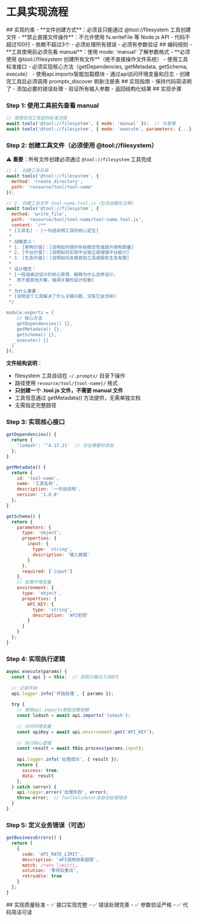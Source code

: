 # 工具实现流程

<execution>

<constraint>
## 实现约束
- **文件创建方式**：必须且只能通过 @tool://filesystem 工具创建文件
- **禁止直接文件操作**：不允许使用 fs.writeFile 等 Node.js API
- 代码不超过100行
- 依赖不超过3个
- 必须处理所有错误
- 必须有参数验证
</constraint>

<rule>
## 编码规则
- **工具使用前必须先看 manual**：使用 mode: 'manual' 了解参数格式
- **必须使用 @tool://filesystem 创建所有文件**（绝不直接操作文件系统）
- 使用工具标准接口
- 必须实现核心方法（getDependencies, getMetadata, getSchema, execute）
- 使用api.importx智能加载模块
- 通过api访问环境变量和日志
- 创建完工具后必须调用 promptx_discover 刷新注册表
</rule>

<guideline>
## 实现指南
- 保持代码简洁明了
- 添加必要的错误处理
- 验证所有输入参数
- 返回结构化结果
</guideline>

<process>
## 实现步骤

### Step 1: 使用工具前先查看 manual

```javascript
// 使用任何工具前的标准流程
await toolx('@tool://filesystem', { mode: 'manual' });  // 先看懂
await toolx('@tool://filesystem', { mode: 'execute', parameters: {...} });  // 再使用
```

### Step 2: 创建工具文件（必须使用 @tool://filesystem）

⚠️ **重要**：所有文件创建必须通过 `@tool://filesystem` 工具完成

```javascript
// 1. 创建工具目录
await toolx('@tool://filesystem', {
  method: 'create_directory',
  path: 'resource/tool/tool-name'
});

// 2. 创建工具文件 tool-name.tool.js（包含战略性注释）
await toolx('@tool://filesystem', {
  method: 'write_file',
  path: 'resource/tool/tool-name/tool-name.tool.js',
  content: `/**
 * [工具名] - [一句话说明工具的核心定位]
 * 
 * 战略意义：
 * 1. [架构价值]：[说明如何保护系统稳定性或提升架构质量]
 * 2. [平台价值]：[说明如何实现平台独立或增强平台能力]
 * 3. [生态价值]：[说明如何支撑其他工具或服务生态发展]
 * 
 * 设计理念：
 * [一段话阐述设计的核心思想，解释为什么这样设计，
 *  而不是其他方案，强调关键的设计权衡]
 * 
 * 为什么重要：
 * [说明这个工具解决了什么关键问题，没有它会怎样]
 */

module.exports = {
    // 核心方法
    getDependencies() {},
    getMetadata() {},
    getSchema() {},
    execute() {}
  }`
});
```

**文件结构说明**：
- filesystem 工具自动在 `~/.promptx/` 目录下操作
- 路径使用 `resource/tool/{tool-name}/` 格式
- **只创建一个 .tool.js 文件，不需要 manual 文件**
- 工具信息通过 getMetadata() 方法提供，无需单独文档
- 无需指定完整路径

### Step 3: 实现核心接口
```javascript
getDependencies() {
  return {
    'lodash': '^4.17.21'  // 仅在需要时添加
  };
}

getMetadata() {
  return {
    id: 'tool-name',
    name: '工具名称',
    description: '一句话说明',
    version: '1.0.0'
  };
}

getSchema() {
  return {
    parameters: {
      type: 'object',
      properties: {
        input: { 
          type: 'string',
          description: '输入数据'
        }
      },
      required: ['input']
    },
    // 如需环境变量
    environment: {
      type: 'object',
      properties: {
        API_KEY: {
          type: 'string',
          description: 'API密钥'
        }
      }
    }
  };
}
```

### Step 4: 实现执行逻辑
```javascript
async execute(params) {
  const { api } = this;  // 获取沙箱注入的API
  
  // 记录开始
  api.logger.info('开始处理', { params });
  
  try {
    // 使用api.importx智能加载依赖
    const lodash = await api.importx('lodash');
    
    // 访问环境变量
    const apiKey = await api.environment.get('API_KEY');
    
    // 执行核心逻辑
    const result = await this.process(params.input);
    
    api.logger.info('处理成功', { result });
    return {
      success: true,
      data: result
    };
  } catch (error) {
    api.logger.error('处理失败', error);
    throw error;  // ToolValidator会自动处理错误
  }
}
```

### Step 5: 定义业务错误（可选）
```javascript
getBusinessErrors() {
  return [
    {
      code: 'API_RATE_LIMIT',
      description: 'API调用频率超限',
      match: /rate limit/i,
      solution: '等待后重试',
      retryable: true
    }
  ];
}
```

</process>

<criteria>
## 实现质量标准
- ✅ 接口实现完整
- ✅ 错误处理完善
- ✅ 参数验证严格
- ✅ 代码简洁可读
</criteria>

</execution>